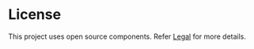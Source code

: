 License
=======
This project uses open source components. Refer [Legal](/Legal/) for more details.


